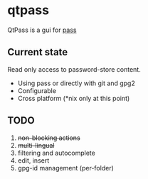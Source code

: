 qtpass
======

QtPass is a gui for [pass](http://www.passwordstore.org/)

Current state
-------------
Read only access to password-store content.

* Using pass or directly with git and gpg2
* Configurable
* Cross platform (\*nix only at this point)

TODO
----
1. ~~non-blocking actions~~
2. ~~multi-lingual~~
3. filtering and autocomplete
4. edit, insert
5. gpg-id management (per-folder)
